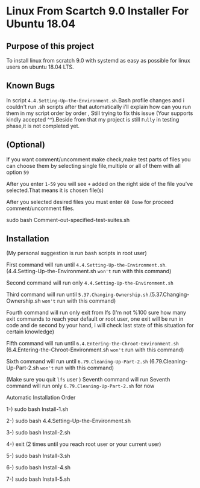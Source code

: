 # Linux From Scartch 9.0 Installer For Ubuntu 18.04

## Purpose of this project

To install linux from scratch 9.0 with systemd as easy as possible for linux users on ubuntu 18.04 LTS.

## Known Bugs

In script `4.4.Setting-Up-the-Environment.sh`.Bash profile changes and i couldn't run .sh scripts after that automatically i'll explain how can you run them in my script order by order , Still trying to fix this issue (Your supports kindly accepted ^^).Beside from that my project is still `Fully` in testing phase,it is not completed yet.

## (Optional)
If you want comment/uncomment make check,make test parts of files you can choose them by selecting single file,multiple or all of them with all option `59`

After you enter `1-59` you will see `+` added on the right side of the file you've selected.That means it is chosen file(s)

After you selected desired files you must enter `60 Done` for proceed comment/uncomment files.

sudo bash Comment-out-specified-test-suites.sh

## Installation
(My personal suggestion is run bash scripts in root user)

First command will run until `4.4.Setting-Up-the-Environment.sh`.(4.4.Setting-Up-the-Environment.sh `won't` run with this command)

Second command will run only `4.4.Setting-Up-the-Environment.sh`

Third command will run until `5.37.Changing-Ownership.sh`.(5.37.Changing-Ownership.sh `won't` run with this command)

Fourth command will run only exit from lfs (I'm not %100 sure how many exit commands to reach your default or root user, one exit will be run in code and de second by your hand, i will check last state of this situation for certain knowledge)

Fifth command will run until `6.4.Entering-the-Chroot-Environment.sh` (6.4.Entering-the-Chroot-Environment.sh `won't` run with this command)

Sixth command will run until `6.79.Cleaning-Up-Part-2.sh` (6.79.Cleaning-Up-Part-2.sh `won't` run with this command)

(Make sure you quit `lfs` user ) Seventh command will run 
Seventh command will run only `6.79.Cleaning-Up-Part-2.sh` for now


Automatic Installation Order

1-) sudo bash Install-1.sh

2-) sudo bash 4.4.Setting-Up-the-Environment.sh

3-) sudo bash Install-2.sh

4-) exit (2 times until you reach root user or your current user)

5-) sudo bash Install-3.sh

6-) sudo bash Install-4.sh

7-) sudo bash Install-5.sh